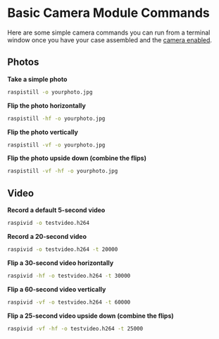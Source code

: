 ﻿# Basic Camera Module Commands

Here are some simple camera commands you can run from a terminal window once you have your case assembled and the [camera enabled](https://github.com/ThePiHut/Raspberry-Pi-PIR-Camera-Case#prepare-your-raspberry-pi).

## Photos

**Take a simple photo**
```bash
raspistill -o yourphoto.jpg
```
**Flip the photo horizontally**
```bash
raspistill -hf -o yourphoto.jpg
```
**Flip the photo vertically**
```bash
raspistill -vf -o yourphoto.jpg
```
**Flip the photo upside down (combine the flips)**
```bash
raspistill -vf -hf -o yourphoto.jpg
```
## Video

**Record a default 5-second video**
```bash
raspivid -o testvideo.h264
```

**Record a 20-second video**
```bash
raspivid -o testvideo.h264 -t 20000
```
**Flip a 30-second video horizontally**
```bash
raspivid -hf -o testvideo.h264 -t 30000
```
**Flip a 60-second video vertically**
```bash
raspivid -vf -o testvideo.h264 -t 60000
```
**Flip a 25-second video upside down (combine the flips)**
```bash
raspivid -vf -hf -o testvideo.h264 -t 25000
```
